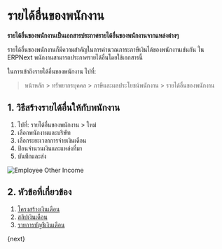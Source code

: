 <!-- add-breadcrumbs -->
# รายได้อื่นของพนักงาน


**รายได้อื่นของพนักงานเป็นเอกสารประกาศรายได้อื่นของพนักงานจากแหล่งต่างๆ**


รายได้อื่นของพนักงานก็มีความสำคัญในการคำนวณภาระภาษีเงินได้ของพนักงานเช่นกัน ใน ERPNext พนักงานสามารถประกาศรายได้อื่นโดยใช้เอกสารนี้

ในการเข้าถึงรายได้อื่นของพนักงาน ไปที่:
> หน้าหลัก > ทรัพยากรบุคคล > ภาษีและผลประโยชน์พนักงาน > รายได้อื่นของพนักงาน

## 1. วิธีสร้างรายได้อื่นให้กับพนักงาน

1. ไปที่: รายได้อื่นของพนักงาน > ใหม่
1. เลือกพนักงานและบริษัท
1. เลือกระยะเวลาการจ่ายเงินเดือน
1. ป้อนจำนวนเงินและแหล่งที่มา
1. บันทึกและส่ง

<img class="screenshot" alt="Employee Other Income" src="/docs/assets/img/human-resources/employee-other-income.png">

## 2. หัวข้อที่เกี่ยวข้อง

1. [โครงสร้างเงินเดือน](/docs/user/manual/th/human-resources/salary-structure)
1. [สลิปเงินเดือน](/docs/user/manual/th/human-resources/salary-slip)
1. [รายการบัญชีเงินเดือน](/docs/user/manual/th/human-resources/payroll-entry)

{next}
